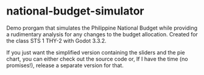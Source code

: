 # national-budget-simulator
Demo prorgam that simulates the Philippine National Budget while providing a rudimentary analysis for any changes to the budget allocation. Created for the class STS 1 THY-2 with Godot 3.3.2.

If you just want the simplified version containing the sliders and the pie chart, you can either check out the source code or, If I have the time (no promises!), release a separate version for that.
